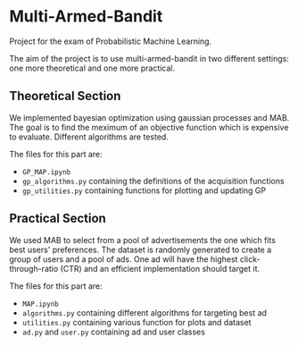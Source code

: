 # Multi-Armed-Bandit

Project for the exam of Probabilistic Machine Learning.

The aim of the project is to use multi-armed-bandit in two different settings: one more theoretical and one more practical.

## Theoretical Section

We implemented bayesian optimization using gaussian processes and MAB. 
The goal is to find the meximum of an objective function which is expensive to evaluate.
Different algorithms are tested.

The files for this part are:

* `GP_MAP.ipynb`
* `gp_algorithms.py` containing the definitions of the acquisition functions
* `gp_utilities.py` containing functions for plotting and updating GP

## Practical Section

We used MAB to select from a pool of advertisements the one which fits best users' preferences.
The dataset is randomly generated to create a group of users and a pool of ads.
One ad will have the highest click-through-ratio (CTR) and an efficient implementation should target it.

The files for this part are:

* `MAP.ipynb`
* `algorithms.py` containing different algorithms for targeting best ad
* `utilities.py` containing various function for plots and dataset 
* `ad.py` and `user.py` containing ad and user classes
